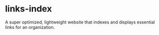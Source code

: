 # links-index
A super optimized, lightweight website that indexes and displays essential links for an organization.
